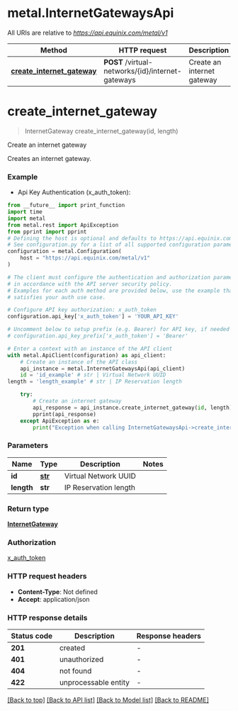 # metal.InternetGatewaysApi

All URIs are relative to *https://api.equinix.com/metal/v1*

Method | HTTP request | Description
------------- | ------------- | -------------
[**create_internet_gateway**](InternetGatewaysApi.md#create_internet_gateway) | **POST** /virtual-networks/{id}/internet-gateways | Create an internet gateway


# **create_internet_gateway**
> InternetGateway create_internet_gateway(id, length)

Create an internet gateway

Creates an internet gateway.

### Example

* Api Key Authentication (x_auth_token):
```python
from __future__ import print_function
import time
import metal
from metal.rest import ApiException
from pprint import pprint
# Defining the host is optional and defaults to https://api.equinix.com/metal/v1
# See configuration.py for a list of all supported configuration parameters.
configuration = metal.Configuration(
    host = "https://api.equinix.com/metal/v1"
)

# The client must configure the authentication and authorization parameters
# in accordance with the API server security policy.
# Examples for each auth method are provided below, use the example that
# satisfies your auth use case.

# Configure API key authorization: x_auth_token
configuration.api_key['x_auth_token'] = 'YOUR_API_KEY'

# Uncomment below to setup prefix (e.g. Bearer) for API key, if needed
# configuration.api_key_prefix['x_auth_token'] = 'Bearer'

# Enter a context with an instance of the API client
with metal.ApiClient(configuration) as api_client:
    # Create an instance of the API class
    api_instance = metal.InternetGatewaysApi(api_client)
    id = 'id_example' # str | Virtual Network UUID
length = 'length_example' # str | IP Reservation length

    try:
        # Create an internet gateway
        api_response = api_instance.create_internet_gateway(id, length)
        pprint(api_response)
    except ApiException as e:
        print("Exception when calling InternetGatewaysApi->create_internet_gateway: %s\n" % e)
```

### Parameters

Name | Type | Description  | Notes
------------- | ------------- | ------------- | -------------
 **id** | [**str**](.md)| Virtual Network UUID | 
 **length** | **str**| IP Reservation length | 

### Return type

[**InternetGateway**](InternetGateway.md)

### Authorization

[x_auth_token](../README.md#x_auth_token)

### HTTP request headers

 - **Content-Type**: Not defined
 - **Accept**: application/json

### HTTP response details
| Status code | Description | Response headers |
|-------------|-------------|------------------|
**201** | created |  -  |
**401** | unauthorized |  -  |
**404** | not found |  -  |
**422** | unprocessable entity |  -  |

[[Back to top]](#) [[Back to API list]](../README.md#documentation-for-api-endpoints) [[Back to Model list]](../README.md#documentation-for-models) [[Back to README]](../README.md)

